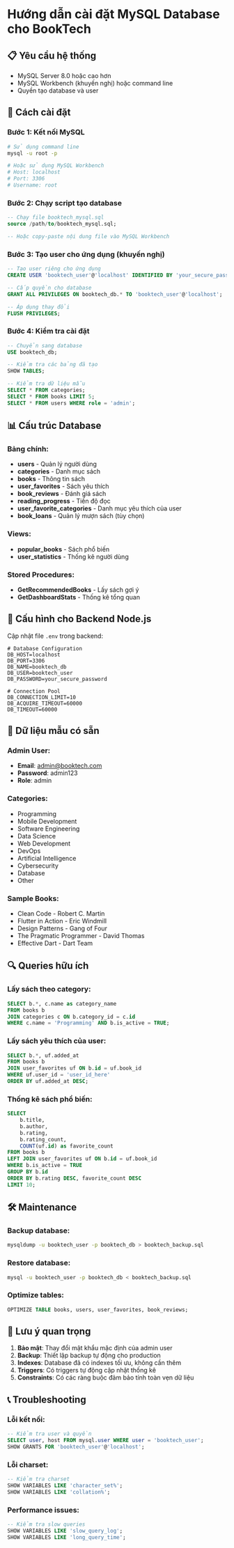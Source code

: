 # Hướng dẫn cài đặt MySQL Database cho BookTech

## 📋 Yêu cầu hệ thống

- MySQL Server 8.0 hoặc cao hơn
- MySQL Workbench (khuyến nghị) hoặc command line
- Quyền tạo database và user

## 🚀 Cách cài đặt

### Bước 1: Kết nối MySQL
```bash
# Sử dụng command line
mysql -u root -p

# Hoặc sử dụng MySQL Workbench
# Host: localhost
# Port: 3306
# Username: root
```

### Bước 2: Chạy script tạo database
```sql
-- Chạy file booktech_mysql.sql
source /path/to/booktech_mysql.sql;

-- Hoặc copy-paste nội dung file vào MySQL Workbench
```

### Bước 3: Tạo user cho ứng dụng (khuyến nghị)
```sql
-- Tạo user riêng cho ứng dụng
CREATE USER 'booktech_user'@'localhost' IDENTIFIED BY 'your_secure_password';

-- Cấp quyền cho database
GRANT ALL PRIVILEGES ON booktech_db.* TO 'booktech_user'@'localhost';

-- Áp dụng thay đổi
FLUSH PRIVILEGES;
```

### Bước 4: Kiểm tra cài đặt
```sql
-- Chuyển sang database
USE booktech_db;

-- Kiểm tra các bảng đã tạo
SHOW TABLES;

-- Kiểm tra dữ liệu mẫu
SELECT * FROM categories;
SELECT * FROM books LIMIT 5;
SELECT * FROM users WHERE role = 'admin';
```

## 📊 Cấu trúc Database

### Bảng chính:
- **users** - Quản lý người dùng
- **categories** - Danh mục sách
- **books** - Thông tin sách
- **user_favorites** - Sách yêu thích
- **book_reviews** - Đánh giá sách
- **reading_progress** - Tiến độ đọc
- **user_favorite_categories** - Danh mục yêu thích của user
- **book_loans** - Quản lý mượn sách (tùy chọn)

### Views:
- **popular_books** - Sách phổ biến
- **user_statistics** - Thống kê người dùng

### Stored Procedures:
- **GetRecommendedBooks** - Lấy sách gợi ý
- **GetDashboardStats** - Thống kê tổng quan

## 🔧 Cấu hình cho Backend Node.js

Cập nhật file `.env` trong backend:

```env
# Database Configuration
DB_HOST=localhost
DB_PORT=3306
DB_NAME=booktech_db
DB_USER=booktech_user
DB_PASSWORD=your_secure_password

# Connection Pool
DB_CONNECTION_LIMIT=10
DB_ACQUIRE_TIMEOUT=60000
DB_TIMEOUT=60000
```

## 📝 Dữ liệu mẫu có sẵn

### Admin User:
- **Email**: admin@booktech.com
- **Password**: admin123
- **Role**: admin

### Categories:
- Programming
- Mobile Development
- Software Engineering
- Data Science
- Web Development
- DevOps
- Artificial Intelligence
- Cybersecurity
- Database
- Other

### Sample Books:
- Clean Code - Robert C. Martin
- Flutter in Action - Eric Windmill
- Design Patterns - Gang of Four
- The Pragmatic Programmer - David Thomas
- Effective Dart - Dart Team

## 🔍 Queries hữu ích

### Lấy sách theo category:
```sql
SELECT b.*, c.name as category_name 
FROM books b 
JOIN categories c ON b.category_id = c.id 
WHERE c.name = 'Programming' AND b.is_active = TRUE;
```

### Lấy sách yêu thích của user:
```sql
SELECT b.*, uf.added_at
FROM books b
JOIN user_favorites uf ON b.id = uf.book_id
WHERE uf.user_id = 'user_id_here'
ORDER BY uf.added_at DESC;
```

### Thống kê sách phổ biến:
```sql
SELECT 
    b.title,
    b.author,
    b.rating,
    b.rating_count,
    COUNT(uf.id) as favorite_count
FROM books b
LEFT JOIN user_favorites uf ON b.id = uf.book_id
WHERE b.is_active = TRUE
GROUP BY b.id
ORDER BY b.rating DESC, favorite_count DESC
LIMIT 10;
```

## 🛠️ Maintenance

### Backup database:
```bash
mysqldump -u booktech_user -p booktech_db > booktech_backup.sql
```

### Restore database:
```bash
mysql -u booktech_user -p booktech_db < booktech_backup.sql
```

### Optimize tables:
```sql
OPTIMIZE TABLE books, users, user_favorites, book_reviews;
```

## 🚨 Lưu ý quan trọng

1. **Bảo mật**: Thay đổi mật khẩu mặc định của admin user
2. **Backup**: Thiết lập backup tự động cho production
3. **Indexes**: Database đã có indexes tối ưu, không cần thêm
4. **Triggers**: Có triggers tự động cập nhật thống kê
5. **Constraints**: Có các ràng buộc đảm bảo tính toàn vẹn dữ liệu

## 📞 Troubleshooting

### Lỗi kết nối:
```sql
-- Kiểm tra user và quyền
SELECT user, host FROM mysql.user WHERE user = 'booktech_user';
SHOW GRANTS FOR 'booktech_user'@'localhost';
```

### Lỗi charset:
```sql
-- Kiểm tra charset
SHOW VARIABLES LIKE 'character_set%';
SHOW VARIABLES LIKE 'collation%';
```

### Performance issues:
```sql
-- Kiểm tra slow queries
SHOW VARIABLES LIKE 'slow_query_log';
SHOW VARIABLES LIKE 'long_query_time';
```
